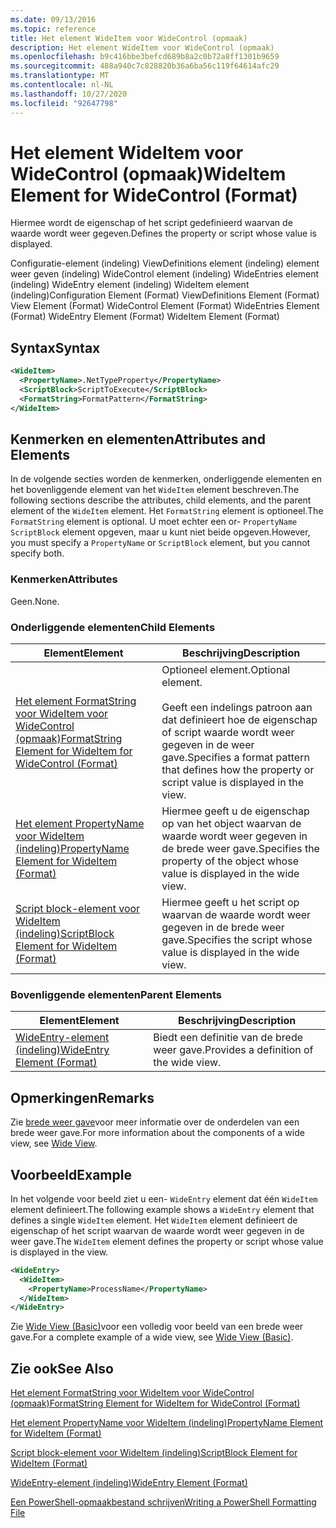 ```yaml
---
ms.date: 09/13/2016
ms.topic: reference
title: Het element WideItem voor WideControl (opmaak)
description: Het element WideItem voor WideControl (opmaak)
ms.openlocfilehash: b9c416bbe3befcd689b8a2c0b72a8ff1301b9659
ms.sourcegitcommit: 488a940c7c828820b36a6ba56c119f64614afc29
ms.translationtype: MT
ms.contentlocale: nl-NL
ms.lasthandoff: 10/27/2020
ms.locfileid: "92647798"
---
```

# <a name="wideitem-element-for-widecontrol-format"></a><span data-ttu-id="6ca37-103">Het element WideItem voor WideControl (opmaak)</span><span class="sxs-lookup"><span data-stu-id="6ca37-103">WideItem Element for WideControl (Format)</span></span>

<span data-ttu-id="6ca37-104">Hiermee wordt de eigenschap of het script gedefinieerd waarvan de waarde wordt weer gegeven.</span><span class="sxs-lookup"><span data-stu-id="6ca37-104">Defines the property or script whose value is displayed.</span></span>

<span data-ttu-id="6ca37-105">Configuratie-element (indeling) ViewDefinitions element (indeling) element weer geven (indeling) WideControl element (indeling) WideEntries element (indeling) WideEntry element (indeling) WideItem element (indeling)</span><span class="sxs-lookup"><span data-stu-id="6ca37-105">Configuration Element (Format) ViewDefinitions Element (Format) View Element (Format) WideControl Element (Format) WideEntries Element (Format) WideEntry Element (Format) WideItem Element (Format)</span></span>

## <a name="syntax"></a><span data-ttu-id="6ca37-106">Syntax</span><span class="sxs-lookup"><span data-stu-id="6ca37-106">Syntax</span></span>

```xml
<WideItem>
  <PropertyName>.NetTypeProperty</PropertyName>
  <ScriptBlock>ScriptToExecute</ScriptBlock>
  <FormatString>FormatPattern</FormatString>
</WideItem>
```

## <a name="attributes-and-elements"></a><span data-ttu-id="6ca37-107">Kenmerken en elementen</span><span class="sxs-lookup"><span data-stu-id="6ca37-107">Attributes and Elements</span></span>

<span data-ttu-id="6ca37-108">In de volgende secties worden de kenmerken, onderliggende elementen en het bovenliggende element van het `WideItem` element beschreven.</span><span class="sxs-lookup"><span data-stu-id="6ca37-108">The following sections describe the attributes, child elements, and the parent element of the `WideItem` element.</span></span> <span data-ttu-id="6ca37-109">Het `FormatString` element is optioneel.</span><span class="sxs-lookup"><span data-stu-id="6ca37-109">The `FormatString` element is optional.</span></span> <span data-ttu-id="6ca37-110">U moet echter een or- `PropertyName` `ScriptBlock` element opgeven, maar u kunt niet beide opgeven.</span><span class="sxs-lookup"><span data-stu-id="6ca37-110">However, you must specify a `PropertyName` or `ScriptBlock` element, but you cannot specify both.</span></span>

### <a name="attributes"></a><span data-ttu-id="6ca37-111">Kenmerken</span><span class="sxs-lookup"><span data-stu-id="6ca37-111">Attributes</span></span>

<span data-ttu-id="6ca37-112">Geen.</span><span class="sxs-lookup"><span data-stu-id="6ca37-112">None.</span></span>

### <a name="child-elements"></a><span data-ttu-id="6ca37-113">Onderliggende elementen</span><span class="sxs-lookup"><span data-stu-id="6ca37-113">Child Elements</span></span>

|<span data-ttu-id="6ca37-114">Element</span><span class="sxs-lookup"><span data-stu-id="6ca37-114">Element</span></span>|<span data-ttu-id="6ca37-115">Beschrijving</span><span class="sxs-lookup"><span data-stu-id="6ca37-115">Description</span></span>|
|-------------|-----------------|
|[<span data-ttu-id="6ca37-116">Het element FormatString voor WideItem voor WideControl (opmaak)</span><span class="sxs-lookup"><span data-stu-id="6ca37-116">FormatString Element for WideItem for WideControl (Format)</span></span>](./formatstring-element-for-wideitem-for-widecontrol-format.md)|<span data-ttu-id="6ca37-117">Optioneel element.</span><span class="sxs-lookup"><span data-stu-id="6ca37-117">Optional element.</span></span><br /><br /> <span data-ttu-id="6ca37-118">Geeft een indelings patroon aan dat definieert hoe de eigenschap of script waarde wordt weer gegeven in de weer gave.</span><span class="sxs-lookup"><span data-stu-id="6ca37-118">Specifies a format pattern that defines how the property or script value is displayed in the view.</span></span>|
|[<span data-ttu-id="6ca37-119">Het element PropertyName voor WideItem (indeling)</span><span class="sxs-lookup"><span data-stu-id="6ca37-119">PropertyName Element for WideItem (Format)</span></span>](./propertyname-element-for-wideitem-for-widecontrol-format.md)|<span data-ttu-id="6ca37-120">Hiermee geeft u de eigenschap op van het object waarvan de waarde wordt weer gegeven in de brede weer gave.</span><span class="sxs-lookup"><span data-stu-id="6ca37-120">Specifies the property of the object whose value is displayed in the wide view.</span></span>|
|[<span data-ttu-id="6ca37-121">Script block-element voor WideItem (indeling)</span><span class="sxs-lookup"><span data-stu-id="6ca37-121">ScriptBlock Element for WideItem (Format)</span></span>](./scriptblock-element-for-wideitem-for-widecontrol-format.md)|<span data-ttu-id="6ca37-122">Hiermee geeft u het script op waarvan de waarde wordt weer gegeven in de brede weer gave.</span><span class="sxs-lookup"><span data-stu-id="6ca37-122">Specifies the script whose value is displayed in the wide view.</span></span>|

### <a name="parent-elements"></a><span data-ttu-id="6ca37-123">Bovenliggende elementen</span><span class="sxs-lookup"><span data-stu-id="6ca37-123">Parent Elements</span></span>

|<span data-ttu-id="6ca37-124">Element</span><span class="sxs-lookup"><span data-stu-id="6ca37-124">Element</span></span>|<span data-ttu-id="6ca37-125">Beschrijving</span><span class="sxs-lookup"><span data-stu-id="6ca37-125">Description</span></span>|
|-------------|-----------------|
|[<span data-ttu-id="6ca37-126">WideEntry-element (indeling)</span><span class="sxs-lookup"><span data-stu-id="6ca37-126">WideEntry Element (Format)</span></span>](./wideentry-element-for-widecontrol-format.md)|<span data-ttu-id="6ca37-127">Biedt een definitie van de brede weer gave.</span><span class="sxs-lookup"><span data-stu-id="6ca37-127">Provides a definition of the wide view.</span></span>|

## <a name="remarks"></a><span data-ttu-id="6ca37-128">Opmerkingen</span><span class="sxs-lookup"><span data-stu-id="6ca37-128">Remarks</span></span>

<span data-ttu-id="6ca37-129">Zie [brede weer gave](./creating-a-wide-view.md)voor meer informatie over de onderdelen van een brede weer gave.</span><span class="sxs-lookup"><span data-stu-id="6ca37-129">For more information about the components of a wide view, see [Wide View](./creating-a-wide-view.md).</span></span>

## <a name="example"></a><span data-ttu-id="6ca37-130">Voorbeeld</span><span class="sxs-lookup"><span data-stu-id="6ca37-130">Example</span></span>

<span data-ttu-id="6ca37-131">In het volgende voor beeld ziet u een- `WideEntry` element dat één `WideItem` element definieert.</span><span class="sxs-lookup"><span data-stu-id="6ca37-131">The following example shows a `WideEntry` element that defines a single `WideItem` element.</span></span> <span data-ttu-id="6ca37-132">Het `WideItem` element definieert de eigenschap of het script waarvan de waarde wordt weer gegeven in de weer gave.</span><span class="sxs-lookup"><span data-stu-id="6ca37-132">The `WideItem` element defines the property or script whose value is displayed in the view.</span></span>

```xml
<WideEntry>
  <WideItem>
    <PropertyName>ProcessName</PropertyName>
  </WideItem>
</WideEntry>
```

<span data-ttu-id="6ca37-133">Zie [Wide View (Basic)](./wide-view-basic.md)voor een volledig voor beeld van een brede weer gave.</span><span class="sxs-lookup"><span data-stu-id="6ca37-133">For a complete example of a wide view, see [Wide View (Basic)](./wide-view-basic.md).</span></span>

## <a name="see-also"></a><span data-ttu-id="6ca37-134">Zie ook</span><span class="sxs-lookup"><span data-stu-id="6ca37-134">See Also</span></span>

[<span data-ttu-id="6ca37-135">Het element FormatString voor WideItem voor WideControl (opmaak)</span><span class="sxs-lookup"><span data-stu-id="6ca37-135">FormatString Element for WideItem for WideControl (Format)</span></span>](./formatstring-element-for-wideitem-for-widecontrol-format.md)

[<span data-ttu-id="6ca37-136">Het element PropertyName voor WideItem (indeling)</span><span class="sxs-lookup"><span data-stu-id="6ca37-136">PropertyName Element for WideItem (Format)</span></span>](./propertyname-element-for-wideitem-for-widecontrol-format.md)

[<span data-ttu-id="6ca37-137">Script block-element voor WideItem (indeling)</span><span class="sxs-lookup"><span data-stu-id="6ca37-137">ScriptBlock Element for WideItem (Format)</span></span>](./scriptblock-element-for-wideitem-for-widecontrol-format.md)

[<span data-ttu-id="6ca37-138">WideEntry-element (indeling)</span><span class="sxs-lookup"><span data-stu-id="6ca37-138">WideEntry Element (Format)</span></span>](./wideentry-element-for-widecontrol-format.md)

[<span data-ttu-id="6ca37-139">Een PowerShell-opmaakbestand schrijven</span><span class="sxs-lookup"><span data-stu-id="6ca37-139">Writing a PowerShell Formatting File</span></span>](./writing-a-powershell-formatting-file.md)

